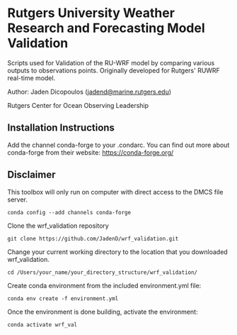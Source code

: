 # Rutgers University Weather Research and Forecasting Model Validation

Scripts used for Validation of the RU-WRF model by comparing various outputs to observations points. Originally developed for Rutgers' RUWRF real-time model.

Author: Jaden Dicopoulos (jadend@marine.rutgers.edu)

Rutgers Center for Ocean Observing Leadership

## Installation Instructions
Add the channel conda-forge to your .condarc. You can find out more about conda-forge from their website: https://conda-forge.org/

## Disclaimer
This toolbox will only run on computer with direct access to the DMCS file server.

`conda config --add channels conda-forge`

Clone the wrf_validation repository

`git clone https://github.com/JadenD/wrf_validation.git`

Change your current working directory to the location that you downloaded wrf_validation. 

`cd /Users/your_name/your_directory_structure/wrf_validation/`

Create conda environment from the included environment.yml file:

`conda env create -f environment.yml`

Once the environment is done building, activate the environment:

`conda activate wrf_val`
